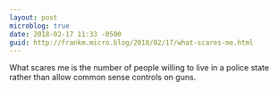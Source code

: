 ```yaml
---
layout: post
microblog: true
date: 2018-02-17 11:33 -0500
guid: http://frankm.micro.blog/2018/02/17/what-scares-me.html
---
```

What scares me is the number of people willing to live in a police state rather than allow common sense controls on guns. 
